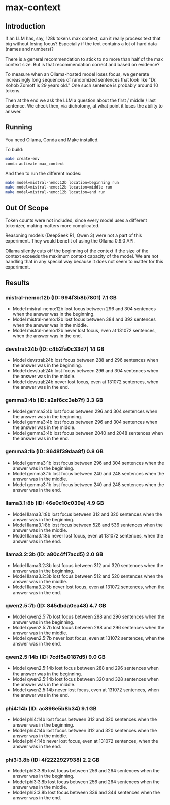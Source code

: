 # max-context

## Introduction

If an LLM has, say, 128k tokens max context, can it really process text that big without losing focus? Especially if the text contains a lot of hard data (names and numbers)?

There is a general recommendation to stick to no more than half of the max context size. But is that recommendation correct and based on evidence?

To measure when an Ollama-hosted model loses focus, we generate increasingly long sequences of randomized sentences that look like "Dr. Kohob Zomoff is 29 years old." One such sentence is probably around 10 tokens.

Then at the end we ask the LLM a question about the first / middle / last sentence. We check then, via dichotomy, at what point it loses the ability to answer.

## Running

You need Ollama, Conda and Make installed.

To build:

```bash
make create-env
conda activate max_context
```

And then to run the different modes:

```bash
make model=mistral-nemo:12b location=beginning run
make model=mistral-nemo:12b location=middle run
make model=mistral-nemo:12b location=end run
```

## Out Of Scope

Token counts were not included, since every model uses a different tokenizer, making matters more complicated.

Reasoning models (DeepSeek R1, Qwen 3) were not a part of this experiment. They would benefit of using the Ollama 0.9.0 API.

Ollama silently cuts off the beginning of the context if the size of the context exceeds the maximum context capacity of the model. We are not handling that in any special way because it does not seem to matter for this experiment.

## Results

### mistral-nemo:12b (ID: 994f3b8b7801) 7.1 GB  

- Model mistral-nemo:12b lost focus between 296 and 304 sentences when the answer was in the beginning.
- Model mistral-nemo:12b lost focus between 384 and 392 sentences when the answer was in the middle.
- Model mistral-nemo:12b never lost focus, even at 131072 sentences, when the answer was in the end.

### devstral:24b (ID: c4b2fa0c33d7) 14 GB  

- Model devstral:24b lost focus between 288 and 296 sentences when the answer was in the beginning.
- Model devstral:24b lost focus between 296 and 304 sentences when the answer was in the middle.
- Model devstral:24b never lost focus, even at 131072 sentences, when the answer was in the end.
          
### gemma3:4b (ID: a2af6cc3eb7f) 3.3 GB  

- Model gemma3:4b lost focus between 296 and 304 sentences when the answer was in the beginning.
- Model gemma3:4b lost focus between 296 and 304 sentences when the answer was in the middle.
- Model gemma3:4b lost focus between 2040 and 2048 sentences when the answer was in the end.

### gemma3:1b (ID: 8648f39daa8f) 0.8 GB

- Model gemma3:1b lost focus between 296 and 304 sentences when the answer was in the beginning.
- Model gemma3:1b lost focus between 240 and 248 sentences when the answer was in the middle.  
- Model gemma3:1b lost focus between 240 and 248 sentences when the answer was in the end.

### llama3.1:8b (ID: 46e0c10c039e) 4.9 GB

- Model llama3.1:8b lost focus between 312 and 320 sentences when the answer was in the beginning.
- Model llama3.1:8b lost focus between 528 and 536 sentences when the answer was in the middle.
- Model llama3.1:8b never lost focus, even at 131072 sentences, when the answer was in the end.

### llama3.2:3b (ID: a80c4f17acd5) 2.0 GB

- Model llama3.2:3b lost focus between 312 and 320 sentences when the answer was in the beginning.
- Model llama3.2:3b lost focus between 512 and 520 sentences when the answer was in the middle.
- Model llama3.2:3b never lost focus, even at 131072 sentences, when the answer was in the end.
     
### qwen2.5:7b (ID: 845dbda0ea48) 4.7 GB 

- Model qwen2.5:7b lost focus between 288 and 296 sentences when the answer was in the beginning.
- Model qwen2.5:7b lost focus between 288 and 296 sentences when the answer was in the middle.
- Model qwen2.5:7b never lost focus, even at 131072 sentences, when the answer was in the end.
    
### qwen2.5:14b (ID: 7cdf5a0187d5) 9.0 GB

- Model qwen2.5:14b lost focus between 288 and 296 sentences when the answer was in the beginning.
- Model qwen2.5:14b lost focus between 320 and 328 sentences when the answer was in the middle.
- Model qwen2.5:14b never lost focus, even at 131072 sentences, when the answer was in the end.

### phi4:14b (ID: ac896e5b8b34) 9.1 GB

- Model phi4:14b lost focus between 312 and 320 sentences when the answer was in the beginning.
- Model phi4:14b lost focus between 312 and 320 sentences when the answer was in the middle.  
- Model phi4:14b never lost focus, even at 131072 sentences, when the answer was in the end.

### phi3:3.8b (ID: 4f2222927938) 2.2 GB

- Model phi3:3.8b lost focus between 256 and 264 sentences when the answer was in the beginning.
- Model phi3:3.8b lost focus between 256 and 264 sentences when the answer was in the middle.
- Model phi3:3.8b lost focus between 336 and 344 sentences when the answer was in the end.   

